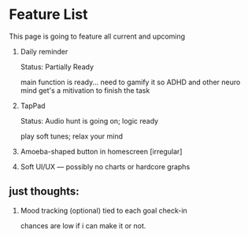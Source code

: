 # Feature List
This page is going to feature all current and upcoming

1. Daily reminder

    Status: Partially Ready

    main function is ready... need to gamify it so ADHD and other neuro mind get's a mitivation to finish the task

2. TapPad

    Status: Audio hunt is going on; logic ready

    play soft tunes; relax your mind

3. Amoeba-shaped button in homescreen [irregular]

4. Soft UI/UX — possibly no charts or hardcore graphs



## just thoughts:
1. Mood tracking (optional) tied to each goal check-in

    chances are low if i can make it or not.

